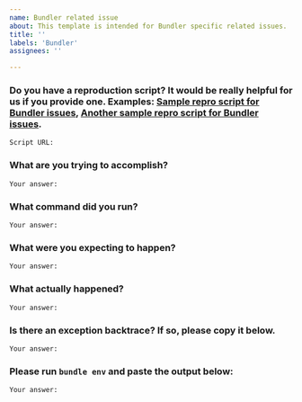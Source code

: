 ```yaml
---
name: Bundler related issue
about: This template is intended for Bundler specific related issues.
title: ''
labels: 'Bundler'
assignees: ''

---
```


<!--

Thank you for contributing to the [rubygems](https://github.com/rubygems/rubygems) repository, and specifically to the [Bundler](https://bundler.io/) gem.

Before opening your issue, make sure you have checked [our filing issues guide](https://github.com/rubygems/rubygems/blob/master/bundler/doc/contributing/ISSUES.md).

Please answer the following questions so we can process your issue as fast as possible:

-->

### Do you have a reproduction script? It would be really helpful for us if you provide one. Examples: [Sample repro script for Bundler issues](https://gist.github.com/xaviershay/6207550), [Another sample repro script for Bundler issues](https://gist.github.com/xaviershay/6295889).

    Script URL: 

### What are you trying to accomplish?

    Your answer:

### What command did you run?

    Your answer:

### What were you expecting to happen?

    Your answer:

### What actually happened?

    Your answer:

### Is there an exception backtrace? If so, please copy it below.

    Your answer:

### Please run `bundle env` and paste the output below:

    Your answer:
